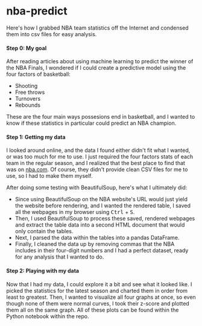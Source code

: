 # nba-predict
Here's how I grabbed NBA team statistics off the Internet and condensed them into csv files for easy analysis.

#### Step 0: My goal
After reading articles about using machine learning to predict the winner of the NBA Finals, I wondered if I could create a predictive model using the four factors of basketball:
- Shooting
- Free throws
- Turnovers
- Rebounds

These are the four main ways possesions end in basketball, and I wanted to know if these statistics in particular could predict an NBA champion.

#### Step 1: Getting my data
I looked around online, and the data I found either didn't fit what I wanted, or was too much for me to use. I just required the four factors stats of each team in the regular season, and I realized that the best place to find that was on [nba.com](https://www.nba.com/stats/teams/four-factors/?sort=W_PCT&dir=-1&Season=2021-22&SeasonType=Regular%20Season). Of course, they didn't provide clean CSV files for me to use, so I had to make them myself.

After doing some testing with BeautifulSoup, here's what I ultimately did:
- Since using BeautifulSoup on the NBA website's URL would just yield the website before rendering, and I wanted the rendered table, I saved all the webpages in my browser using <kbd>Ctrl</kbd> + <kbd>S</kbd>.
- Then, I used BeautifulSoup to process these saved, rendered webpages and extract the table data into a second HTML document that would only contain the tables.
- Next, I parsed the data within the tables into a pandas DataFrame.
- Finally, I cleaned the data up by removing commas that the NBA includes in their four-digit numbers and I had a perfect dataset, ready for any analysis that I wanted to do.

#### Step 2: Playing with my data
Now that I had my data, I could explore it a bit and see what it looked like. I picked the statistics for the latest season and charted them in order from least to greatest. Then, I wanted to visualize all four graphs at once, so even though none of them were normal curves, I took their z-score and plotted them all on the same graph. All of these plots can be found within the Python notebook within the repo.
